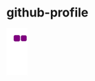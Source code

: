 # github-profile

![snake gif](https://github.com/nafiswatsiq/nafiswatsiq/blob/output/github-contribution-grid-snake.gif)
